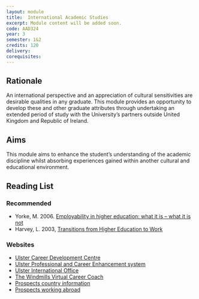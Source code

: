 ```yaml
---
layout: module
title:  International Academic Studies
excerpt: Module content will be added soon.
code: AAD324
year: 3
semester: 1&2
credits: 120
delivery: 
corequisites: 
---
```


## Rationale

An international perspective and an appreciation of cultural sensitivities are desirable qualities in any graduate. This module provides an opportunity to develop these and other graduate attributes through undertaking an extended period of study with the University’s partners outside United Kingdom and Republic of Ireland.

## Aims

This module aims to enhance the student’s understanding of the academic discipline whilst absorbing experiences gained within another cultural and educational environment.


## Reading List

### Recommended
+ Yorke, M. 2006. [Employability in higher education: what it is – what it is not](https://www.heacademy.ac.uk/resource/employability-higher-education-what-it-what-it-not)
+ Harvey, L. 2003, [Transitions from Higher Education to Work](http://www.qualityresearchinternational.com/esecttools/esectpubs/harveytransitions.pdf)  


### Websites
+ [Ulster Career Development Centre](http://careers.ulster.ac.uk)
+ [Ulster Professional and Career Enhancement system](http://pace.ulster.ac.uk) 
+ [Ulster International Office](http://international.ulster.ac.uk/our-programmes/Study_Abroad.html) 
+ [The Windmills Virtual Career Coach](http://www.windmillsprogramme.com)
+ [Prospects country information](http://www.prospects.ac.uk/links/countries)
+ [Prospects working abroad](http://www.prospects.ac.uk/working_abroad.htm) 





